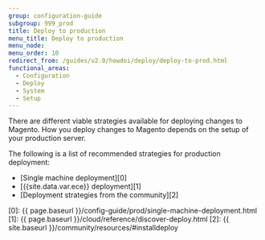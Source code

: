 ```yaml
---
group: configuration-guide
subgroup: 999_prod
title: Deploy to production
menu_title: Deploy to production
menu_node:
menu_order: 10
redirect_from: /guides/v2.0/howdoi/deploy/deploy-to-prod.html
functional_areas:
  - Configuration
  - Deploy
  - System
  - Setup
---
```


There are different viable strategies available for deploying changes to Magento.
How you deploy changes to Magento depends on the setup of your production server.

The following is a list of recommended strategies for production deployment:

* [Single machine deployment][0]
* [{{site.data.var.ece}} deployment][1]
* [Deployment strategies from the community][2]

[0]: {{ page.baseurl }}/config-guide/prod/single-machine-deployment.html
[1]: {{ page.baseurl }}/cloud/reference/discover-deploy.html
[2]: {{ site.baseurl }}/community/resources/#installdeploy
